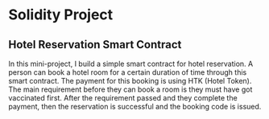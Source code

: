 Solidity Project
================

Hotel Reservation Smart Contract
--------------------------------

In this mini-project, I build a simple smart contract for hotel reservation.
A person can book a hotel room for a certain duration of time through this smart contract. 
The payment for this booking is using HTK (Hotel Token).
The main requirement before they can book a room is they must have got vaccinated first. 
After the requirement passed and they complete the payment, then the reservation is successful and the booking code is issued.
